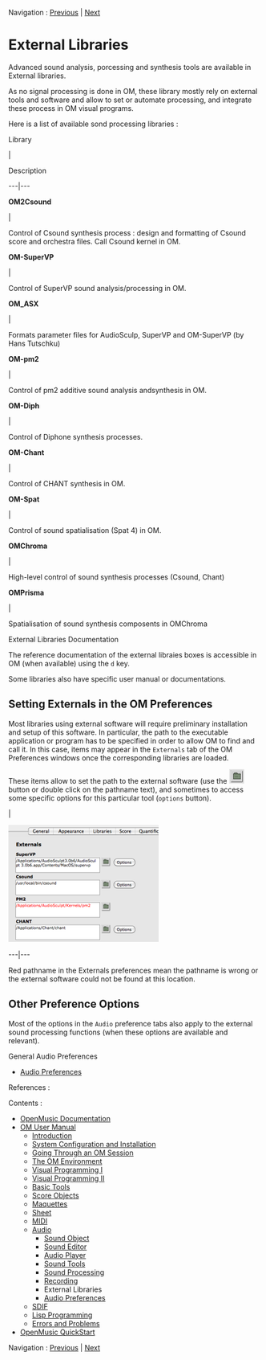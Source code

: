 Navigation : [Previous](SoundRecording "page
précédente\(Recording\)") | [Next](SoundPreferences "page
suivante\(Audio Preferences\)")

# External Libraries

Advanced sound analysis, porcessing and synthesis tools are available in
External libraries.

As no signal processing is done in OM, these library mostly rely on external
tools and software and allow to set or automate processing, and integrate
these process in OM visual programs.

Here is a list of available sond processing libraries :

Library

|

Description  
  
---|---  
  
**OM2Csound**

|

Control of Csound synthesis process : design and formatting of Csound score
and orchestra files. Call Csound kernel in OM.  
  
**OM-SuperVP**

|

Control of SuperVP sound analysis/processing in OM.  
  
**OM_ASX**

|

Formats parameter files for AudioSculp, SuperVP and OM-SuperVP (by Hans
Tutschku)  
  
**OM-pm2**

|

Control of pm2 additive sound analysis andsynthesis in OM.  
  
**OM-Diph**

|

Control of Diphone synthesis processes.  
  
**OM-Chant**

|

Control of CHANT synthesis in OM.  
  
**OM-Spat**

|

Control of sound spatialisation (Spat 4) in OM.  
  
**OMChroma**

|

High-level control of sound synthesis processes (Csound, Chant)  
  
**OMPrisma**

|

Spatialisation of sound synthesis composents in OMChroma  
  
External Libraries Documentation

The reference documentation of the external libraies boxes is accessible in OM
(when available) using the `d` key.

Some libraries also have specific user manual or documentations.

## Setting Externals in the OM Preferences

Most libraries using external software will require preliminary installation
and setup of this software. In particular, the  path to the executable
application or program has to be specified in order to allow OM to find and
call it. In this case, items may appear in the `Externals` tab of the OM
Preferences windows once the corresponding libraries are loaded.

These items allow to set the path to the external software (use the
![](../res/folder-button_icon.png) button or double click on the pathname
text), and sometimes to access some specific options for this particular tool
(`options` button).

|

[![](../res/externalprefs_1.png)](../res/externalprefs.png "Cliquez pour
agrandir")  
  
---|---  
  
Red pathname in the Externals preferences mean the pathname is wrong or the
external software could not be found at this location.

## Other Preference Options

Most of the options in the `Audio` preference tabs also apply to the external
sound processing functions (when these options are available and relevant).

General Audio Preferences

  * [Audio Preferences](SoundPreferences)

References :

Contents :

  * [OpenMusic Documentation](OM-Documentation)
  * [OM User Manual](OM-User-Manual)
    * [Introduction](00-Contents)
    * [System Configuration and Installation](Installation)
    * [Going Through an OM Session](Goingthrough)
    * [The OM Environment](Environment)
    * [Visual Programming I](BasicVisualProgramming)
    * [Visual Programming II](AdvancedVisualProgramming)
    * [Basic Tools](BasicObjects)
    * [Score Objects](ScoreObjects)
    * [Maquettes](Maquettes)
    * [Sheet](Sheet)
    * [MIDI](MIDI)
    * [Audio](Audio)
      * [Sound Object](Sound)
      * [Sound Editor](SoundEditor)
      * [Audio Player](AudioPlayer)
      * [Sound Tools](SoundTools)
      * [Sound Processing](SoundProcessing)
      * [Recording](SoundRecording)
      * External Libraries
      * [Audio Preferences](SoundPreferences)
    * [SDIF](SDIF)
    * [Lisp Programming](Lisp)
    * [Errors and Problems](errors)
  * [OpenMusic QuickStart](QuickStart-Chapters)

Navigation : [Previous](SoundRecording "page
précédente\(Recording\)") | [Next](SoundPreferences "page
suivante\(Audio Preferences\)")

